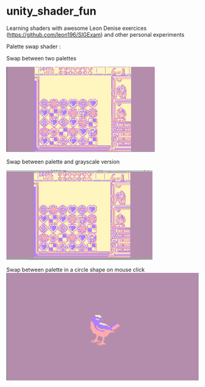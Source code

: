 # unity_shader_fun
Learning shaders with awesome Leon Denise exercices (https://github.com/leon196/SIGExam) and other personal experiments

Palette swap shader :

Swap between two palettes

<img src="images/palette_swap_test.gif" alt="Swap between two palettes">

Swap between palette and grayscale version

<img src="images/grayscale_swap.gif" alt="Swap between palette and grayscale version">

Swap between palette in a circle shape on mouse click
<img src="images/color_swap_on_click.gif" alt="Swap between palette in a circle shape on mouse click">